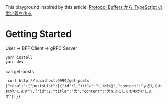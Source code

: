 
This playground inspired by this article: [Protocol Buffers から TypeScript の型定義を作る
](https://zenn.dev/ryo_kawamata/articles/ts-from-protocol-buffers) 

# Getting Started

User -> BFF Client -> gRPC Server

```shell
yarn install
yarn dev
```

call get-posts

```shell
 curl http://localhost:9999/get-posts
{"result":{"postsList":[{"id":1,"title":"にたわき","content":"よろしくおねがいします"},{"id":2,"title":"犬","content":"犬をよろしくおねがいします"}]}}
```
